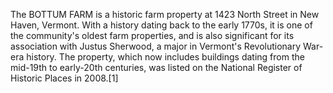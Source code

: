 The BOTTUM FARM is a historic farm property at 1423 North Street in New Haven, Vermont. With a history dating back to the early 1770s, it is one of the community's oldest farm properties, and is also significant for its association with Justus Sherwood, a major in Vermont's Revolutionary War-era history. The property, which now includes buildings dating from the mid-19th to early-20th centuries, was listed on the National Register of Historic Places in 2008.[1]
